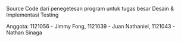 Source Code dari penegetesan program untuk tugas besar Desain & Implementasi Testing

Anggota: 
1121056 - Jimmy Fong,
1121039 - Juan Nathaniel,
1121043 - Nathan Sinaga
